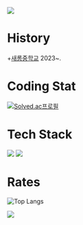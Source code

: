 <img src="https://capsule-render.vercel.app/api?type=waving&color=BDBDC8&height=150&section=header" />

# History
+<a href="https://saerom.sjedums.kr/saerom-m/main.do;jsessionid=D6AF792E7BC72B575C240913E41A295A.bc38a1e662e800041">새롬중학교</a> 2023~.

# Coding Stat
[![Solved.ac프로필](http://mazassumnida.wtf/api/mini/generate_badge?boj=dohyun1016)](https://solved.ac/dohyun1016)

# Tech Stack
<img src="https://img.shields.io/badge/C++-000000?style=for-the-badge&logo=cplusplus&logoColor=white" /> <img src="https://img.shields.io/badge/C-171036?style=for-the-badge&logo=c&logoColor=white" />

# Rates
![Top Langs](https://github-readme-stats.vercel.app/api/top-langs/?username=kdh1o&hide=jupyter%20notebook,html)


<img src="https://capsule-render.vercel.app/api?type=waving&color=BDBDC8&height=150&section=footer" />
